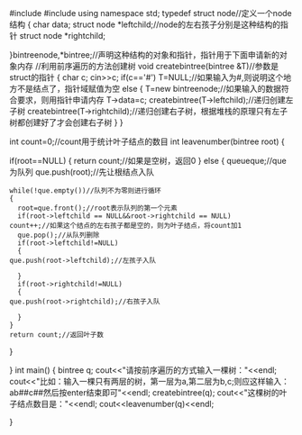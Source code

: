 #include<iostream>
#include<queue>
using namespace std;
typedef struct node//定义一个node结构
{
  char data;
  struct node *leftchild;//node的左右孩子分别是这种结构的指针
  struct node *rightchild;
  
}bintreenode,*bintree;//声明这种结构的对象和指针，指针用于下面申请新的对象内存
//利用前序遍历的方法创建树
void createbintree(bintree &T)//参数是struct的指针
{
  char c;
  cin>>c;
  if(c=='#')
    T=NULL;//如果输入为#,则说明这个地方不是结点了，指针域赋值为空
  else
  {
    T=new bintreenode;//如果输入的数据符合要求，则用指针申请内存
    T->data=c;
    createbintree(T->leftchild);//递归创建左子树
    createbintree(T->rightchild);//递归创建右子树，根据堆栈的原理只有左子树都创建好了才会创建右子树
  }
}

int count=0;//count用于统计叶子结点的数目
int leavenumber(bintree root)
{
  
  if(root==NULL)
  {
    return count;//如果是空树，返回0
  }
  else
  {
    queue<bintree>que;//que为队列
    que.push(root);//先让根结点入队
  
    while(!que.empty())//队列不为零则进行循环
    {
      root=que.front();//root表示队列的第一个元素
      if(root->leftchild == NULL&&root->rightchild == NULL)
	count++;//如果这个结点的左右孩子都是空的，则为叶子结点，将count加1
      que.pop();//从队列删除
      if(root->leftchild!=NULL)
      {
	que.push(root->leftchild);//左孩子入队

      }
      if(root->rightchild!=NULL)
      {
	que.push(root->rightchild);//右孩子入队
	
      }
    }
    return count;//返回叶子数
  }
  
}
int main()
{
  bintree q;
  cout<<"请按前序遍历的方式输入一棵树："<<endl;
  cout<<"比如：输入一棵只有两层的树，第一层为a,第二层为b,c;则应这样输入：ab##c##然后按enter结束即可"<<endl;
  createbintree(q);
  cout<<"这棵树的叶子结点数目是："<<endl;
  cout<<leavenumber(q)<<endl;
 
}











